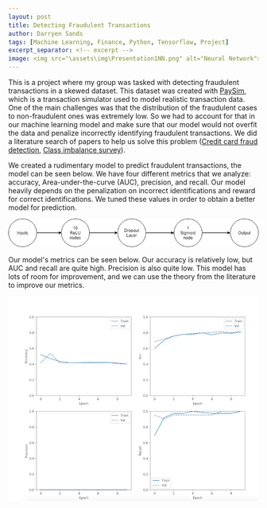 ```yaml
---
layout: post
title: Detecting Fraudulent Transactions
author: Darryen Sands
tags: [Machine Learning, Finance, Python, Tensorflow, Project]
excerpt_separator: <!-- excerpt -->
image: <img src="\assets\img\Presentation1NN.png" alt="Neural Network">
---
```


This is a project where my group was tasked with detecting fraudulent transactions in a skewed dataset. This dataset was created with [PaySim](https://github.com/EdgarLopezPhD/PaySim), which is a transaction simulator used to model realistic transaction data. One of the main challenges was that the distribution of the fraudulent cases to non-fraudulent ones was extremely low. So we had to account for that in our machine learning model and make sure that our model would not overfit the data and penalize incorrectly identifying fraudulent transactions. We did a literature search of papers to help us solve this problem ([Credit card fraud detection](https://www.sciencedirect.com/science/article/abs/pii/S0020025519304451), [Class imbalance survey](https://journalofbigdata.springeropen.com/articles/10.1186/s40537-019-0192-5)). 

<!-- excerpt -->

We created a rudimentary model to predict fraudulent transactions, the model can be seen below. We have four different metrics that we analyze: accuracy, Area-under-the-curve (AUC), precision, and recall. Our model heavily depends on the penalization on incorrect identifications and reward for correct identifications. We tuned these values in order to obtain a better model for prediction. 


<img src="\assets\img\Presentation1NN.png" alt="Neural network" class="center">

Our model's metrics can be seen below. Our accuracy is relatively low, but AUC and recall are quite high. Precision is also quite low. This model has lots of room for improvement, and we can use the theory from the literature to improve our metrics. 

<img src="\assets\img\ModelMetrics.png" alt="Model metrics" class="center">
